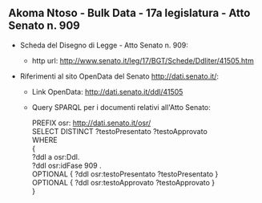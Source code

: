 ## Akoma Ntoso - Bulk Data - 17a legislatura - Atto Senato n. 909 ##

* Scheda del Disegno di Legge - Atto Senato n. 909:
	* http url: http://www.senato.it/leg/17/BGT/Schede/Ddliter/41505.htm

* Riferimenti al sito OpenData del Senato http://dati.senato.it/:
	* Link OpenData: http://dati.senato.it/ddl/41505
	* Query SPARQL per i documenti relativi all'Atto Senato:

        PREFIX osr: <http://dati.senato.it/osr/>  
		SELECT DISTINCT ?testoPresentato ?testoApprovato  
		WHERE  
		{  
		    ?ddl a osr:Ddl.  
		    ?ddl osr:idFase 909 .  
		    OPTIONAL { ?ddl osr:testoPresentato ?testoPresentato }  
		    OPTIONAL { ?ddl osr:testoApprovato ?testoApprovato }  
		}
		